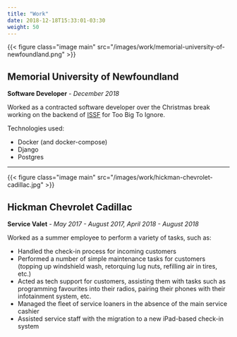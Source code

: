 ```yaml
---
title: "Work"
date: 2018-12-18T15:33:01-03:30
weight: 50
---
```


{{< figure class="image main" src="/images/work/memorial-university-of-newfoundland.png" >}}

## Memorial University of Newfoundland

**Software Developer** - _December 2018_

Worked as a contracted software developer over the Christmas break working on the backend of [ISSF](https://github.com/toobigtoignore/issf) for Too Big To Ignore.

Technologies used:

- Docker (and docker-compose)
- Django
- Postgres

___
{{< figure class="image main" src="/images/work/hickman-chevrolet-cadillac.jpg" >}}

## Hickman Chevrolet Cadillac

**Service Valet** - _May 2017 - August 2017, April 2018 - August 2018_

Worked as a summer employee to perform a variety of tasks, such as:

- Handled the check-in process for incoming customers
- Performed a number of simple maintenance tasks for customers (topping up windshield wash, retorquing lug nuts, refilling air in tires, etc.)
- Acted as tech support for customers, assisting them with tasks such as programming favourites into their radios, pairing their phones with their infotainment system, etc.
- Managed the fleet of service loaners in the absence of the main service cashier
- Assisted service staff with the migration to a new iPad-based check-in system
